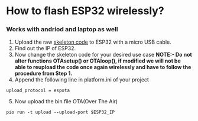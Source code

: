 # How to flash ESP32 wirelessly?
### Works with andriod and laptop as well
1. Upload the raw [skeleton code](https://github.com/TUdayKiranReddy/Intro-to-UAV/blob/main/wireless_flashing/skeleton.cpp) to ESP32 with a micro USB cable.
2. Find out the IP of ESP32.
3. Now change the skeleton code for your desired use case **NOTE:- Do not alter functions OTAsetup() or OTAloop(), if modified we will not be able to reupload the code once again wirelessly and have to follow the procedure from Step 1.**
4. Append the following line in platform.ini of your project
```
upload_protocol = espota
```
5. Now upload the bin file OTA(Over The Air)
```
pio run -t upload --upload-port $ESP32_IP
```
